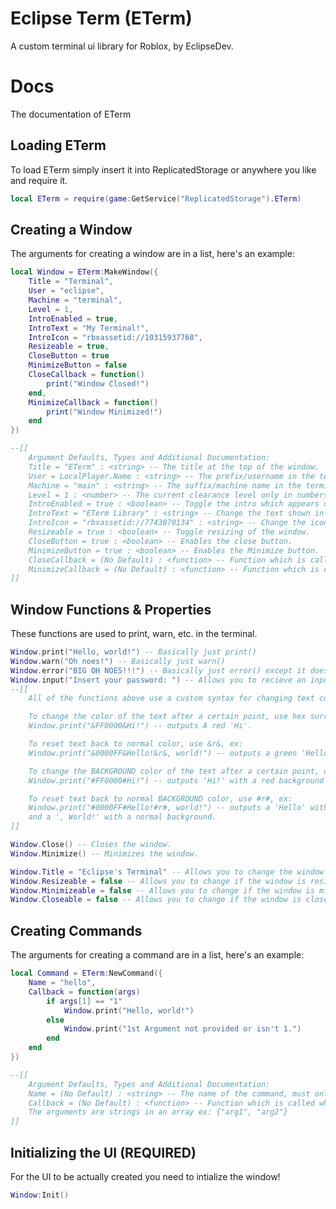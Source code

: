 # Eclipse Term (ETerm)
A custom terminal ui library for Roblox, by EclipseDev.

# Docs
The documentation of ETerm

## Loading ETerm
To load ETerm simply insert it into ReplicatedStorage or anywhere you like and require it.
```lua
local ETerm = require(game:GetService("ReplicatedStorage").ETerm)
```

## Creating a Window
The arguments for creating a window are in a list, here's an example:
```lua
local Window = ETerm:MakeWindow({
    Title = "Terminal",
    User = "eclipse",
    Machine = "terminal",
    Level = 1,
    IntroEnabled = true,
    IntroText = "My Terminal!",
    IntroIcon = "rbxassetid://10315937768",
    Resizeable = true,
    CloseButton = true
    MinimizeButton = false
    CloseCallback = function()
        print("Window Closed!")
    end,
    MinimizeCallback = function()
        print("Window Minimized!")
    end
})

--[[
    Argument Defaults, Types and Additional Documentation:
    Title = "ETerm" : <string> -- The title at the top of the window.
    User = LocalPlayer.Name : <string> -- The prefix/username in the terminal ex: 'prefix@suffix: $'
    Machine = "main" : <string> -- The suffix/machine name in the terminal ex: 'prefix@suffix: $'
    Level = 1 : <number> -- The current clearance level only in numbers 1-2, changes the $ into # ex: 'prefix@suffix: #'
    IntroEnabled = true : <boolean> -- Toggle the intro which appears on init.
    IntroText = "ETerm Library" : <string> -- Change the text shown in intro.
    IntroIcon = "rbxassetid://7743870134" : <string> -- Change the icon shown in intro.
    Resizeable = true : <boolean> -- Toggle resizing of the window.
    CloseButton = true : <boolean> -- Enables the close button.
    MinimizeButton = true : <boolean> -- Enables the Minimize button.
    CloseCallback = (No Default) : <function> -- Function which is called when the window is closed.
    MinimizeCallback = (No Default) : <function> -- Function which is called when the window is minimized.
]]
```
## Window Functions & Properties
These functions are used to print, warn, etc. in the terminal.
```lua
Window.print("Hello, world!") -- Basically just print()
Window.warn("Oh noes!") -- Basically just warn()
Window.error("BIG OH NOES!!!") -- Basically just error() except it doesnt error the script.
Window.input("Insert your password: ") -- Allows you to recieve an input. The argument is the suffix of the input.
--[[
    All of the functions above use a custom syntax for changing text color and bold, italic etc.

    To change the color of the text after a certain point, use hex surrounded by '&', ex:
    Window.print("&FF0000&Hi!") -- outputs A red 'Hi'.

    To reset text back to normal color, use &r&, ex:
    Window.print("&0000FF&Hello!&r&, world!") -- outputs a green 'Hello' and a normal ', World!'.

    To change the BACKGROUND color of the text after a certain point, use hex surrounded by '#', ex:
    Window.print("#FF0000#Hi!") -- outputs 'Hi!' with a red background

    To reset text back to normal BACKGROUND color, use #r#, ex:
    Window.print("#0000FF#Hello!#r#, world!") -- outputs a 'Hello' with a green background
    and a ', World!' with a normal background.
]]

Window.Close() -- Closes the window.
Window.Minimize() -- Minimizes the window.

Window.Title = "Eclipse's Terminal" -- Allows you to change the window title.
Window.Resizeable = false -- Allows you to change if the window is resizeable.
Window.Minimizeable = false -- Allows you to change if the window is minimizeable.
Window.Closeable = false -- Allows you to change if the window is closeable.
```

## Creating Commands
The arguments for creating a command are in a list, here's an example:
```lua
local Command = ETerm:NewCommand({
    Name = "hello",
    Callback = function(args)
        if args[1] == "1"
            Window.print("Hello, world!")
        else
            Window.print("1st Argument not provided or isn't 1.")
        end
    end
})

--[[
    Argument Defaults, Types and Additional Documentation:
    Name = (No Default) : <string> -- The name of the command, must only use lowercase, alphanumeric characters.
    Callback = (No Default) : <function> -- Function which is called when the command is called.
    The arguments are strings in an array ex: {"arg1", "arg2"}
]]
```

## Initializing the UI (REQUIRED)
For the UI to be actually created you need to intialize the window!
```lua
Window:Init()
```